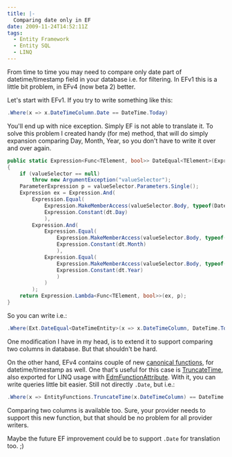 ```yaml
---
title: |-
  Comparing date only in EF
date: 2009-11-24T14:52:11Z
tags:
  - Entity Framework
  - Entity SQL
  - LINQ
---
```

From time to time you may need to compare only date part of datetime/timestamp field in your database i.e. for filtering. In EFv1 this is a little bit problem, in EFv4 (now beta 2) better.

Let's start with EFv1. If you try to write something like this:

```csharp
.Where(x => x.DateTimeColumn.Date == DateTime.Today)
```

You'll end up with nice exception. Simply EF is not able to translate it. To solve this problem I created handy (for me) method, that will do simply expansion comparing Day, Month, Year, so you don't have to write it over and over again.

```csharp
public static Expression<Func<TElement, bool>> DateEqual<TElement>(Expression<Func<TElement, DateTime>> valueSelector, DateTime dt)
{
	if (valueSelector == null)
		throw new ArgumentException("valueSelector");
	ParameterExpression p = valueSelector.Parameters.Single();
	Expression ex = Expression.And(
		Expression.Equal(
			Expression.MakeMemberAccess(valueSelector.Body, typeof(DateTime).GetMember("Day").Single()),
			Expression.Constant(dt.Day)
			),
		Expression.And(
			Expression.Equal(
				Expression.MakeMemberAccess(valueSelector.Body, typeof(DateTime).GetMember("Month").Single()),
				Expression.Constant(dt.Month)
				),
			Expression.Equal(
				Expression.MakeMemberAccess(valueSelector.Body, typeof(DateTime).GetMember("Year").Single()),
				Expression.Constant(dt.Year)
				)
			)
		);
	return Expression.Lambda<Func<TElement, bool>>(ex, p);
}
```

So you can write i.e.:

```csharp
.Where(Ext.DateEqual<DateTimeEntity>(x => x.DateTimeColumn, DateTime.Today.AddDays(-20)))
```

One modification I have in my head, is to extend it to support comparing two columns in database. But that shouldn't be hard.

On the other hand, EFv4 contains couple of new [canonical functions][1], for datetime/timestamp as well. One that's useful for this case is [TruncateTime][2], also exported for LINQ usage with [EdmFunctionAttribute][3]. With it, you can write queries little bit easier. Still not directly `.Date`, but i.e.:

```csharp
.Where(x => EntityFunctions.TruncateTime(x.DateTimeColumn) == DateTime.Today)
```

Comparing two columns is available too. Sure, your provider needs to support this new function, but that should be no problem for all provider writers.

Maybe the future EF improvement could be to support `.Date` for translation too. ;)

[1]: http://msdn.microsoft.com/en-us/library/bb738563(VS.100).aspx
[2]: http://msdn.microsoft.com/en-us/library/dd395596(VS.100).aspx
[3]: http://msdn.microsoft.com/en-us/library/system.data.objects.dataclasses.edmfunctionattribute(VS.100).aspx